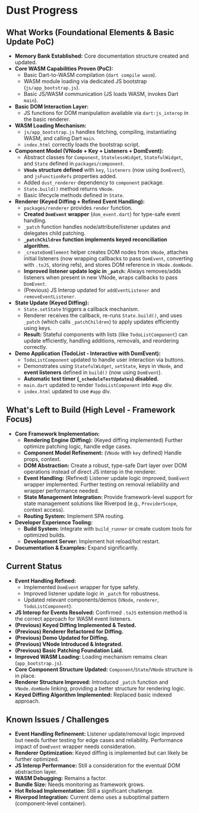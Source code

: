 # Dust Progress

## What Works (Foundational Elements & Basic Update PoC)

- **Memory Bank Established:** Core documentation structure created and updated.
- **Core WASM Capabilities Proven (PoC):**
  - Basic Dart-to-WASM compilation (`dart compile wasm`).
  - WASM module loading via dedicated JS bootstrap (`js/app_bootstrap.js`).
  - Basic JS/WASM communication (JS loads WASM, invokes Dart `main`).
- **Basic DOM Interaction Layer:**
  - JS functions for DOM manipulation available via `dart:js_interop` in the
    basic renderer.
- **WASM Loading Mechanism:**
  - `js/app_bootstrap.js` handles fetching, compiling, instantiating WASM, and
    calling Dart `main`.
  - `index.html` correctly loads the bootstrap script.
- **Component Model (VNode + Key + Listeners + DomEvent):**
  - Abstract classes for `Component`, `StatelessWidget`, `StatefulWidget`, and
    `State` defined in `packages/component`.
  - **`VNode` structure defined** with `key`, `listeners` (now using
    `DomEvent`), and `jsFunctionRefs` properties added.
  - Added `dust_renderer` dependency to `component` package.
  - `State.build()` method returns `VNode`.
  - Basic lifecycle methods defined in `State`.
- **Renderer (Keyed Diffing + Refined Event Handling):**
  - `packages/renderer` provides `render` function.
  - **Created `DomEvent` wrapper** (`dom_event.dart`) for type-safe event
    handling.
  - `_patch` function handles node/attribute/listener updates and delegates
    child patching.
  - **`_patchChildren` function implements keyed reconciliation algorithm.**
  - `_createDomElement` helper creates DOM nodes from `VNode`, attaches initial
    listeners (now wrapping callbacks to pass `DomEvent`, converting with
    `.toJS`, storing refs), and stores DOM reference in `VNode.domNode`.
  - **Improved listener update logic in `_patch`:** Always removes/adds
    listeners when present in new VNode, wraps callbacks to pass `DomEvent`.
  - (Previous) JS Interop updated for `addEventListener` and
    `removeEventListener`.
- **State Update (Keyed Diffing):**
  - `State.setState` triggers a callback mechanism.
  - Renderer receives the callback, re-runs `State.build()`, and uses `_patch`
    (which calls `_patchChildren`) to apply updates efficiently using keys.
  - **Result:** Stateful components with lists (like `TodoListComponent`) can
    update efficiently, handling additions, removals, and reordering correctly.
- **Demo Application (TodoList - Interactive with DomEvent):**
  - `TodoListComponent` updated to handle user interaction via buttons.
  - Demonstrates using `StatefulWidget`, `setState`, keys in `VNode`, and
    **event listeners** defined in `build()` (now using `DomEvent`).
  - **Automatic test timer (`_scheduleTestUpdates`) disabled.**
  - `main.dart` updated to render `TodoListComponent` into `#app` div.
  - `index.html` updated to use `#app` div.

## What's Left to Build (High Level - Framework Focus)

- **Core Framework Implementation:**
  - **Rendering Engine (Diffing):** (Keyed diffing implemented) Further optimize
    patching logic, handle edge cases.
  - **Component Model Refinement:** (`VNode` with `key` defined) Handle props,
    context.
  - **DOM Abstraction:** Create a robust, type-safe Dart layer over DOM
    operations instead of direct JS interop in the renderer.
  - **Event Handling:** (Refined) Listener update logic improved, `DomEvent`
    wrapper implemented. Further testing on removal reliability and wrapper
    performance needed.
  - **State Management Integration:** Provide framework-level support for state
    management solutions like Riverpod (e.g., `ProviderScope`, context access).
  - **Routing System:** Implement SPA routing.
- **Developer Experience Tooling:**
  - **Build System:** Integrate with `build_runner` or create custom tools for
    optimized builds.
  - **Development Server:** Implement hot reload/hot restart.
- **Documentation & Examples:** Expand significantly.

## Current Status

- **Event Handling Refined:**
  - Implemented `DomEvent` wrapper for type safety.
  - Improved listener update logic in `_patch` for robustness.
  - Updated relevant components/demos (`VNode`, `renderer`,
    `TodoListComponent`).
- **JS Interop for Events Resolved:** Confirmed `.toJS` extension method is the
  correct approach for WASM event listeners.
- **(Previous) Keyed Diffing Implemented & Tested.**
- **(Previous) Renderer Refactored for Diffing.**
- **(Previous) Demo Updated for Diffing.**
- **(Previous) VNode Introduced & Integrated.**
- **(Previous) Basic Patching Foundation Laid.**
- **Improved WASM Loading:** Loading mechanism remains clean
  (`app_bootstrap.js`).
- **Core Component Structure Updated:** `Component`/`State`/`VNode` structure is
  in place.
- **Renderer Structure Improved:** Introduced `_patch` function and
  `VNode.domNode` linking, providing a better structure for rendering logic.
- **Keyed Diffing Algorithm Implemented:** Replaced basic indexed approach.

## Known Issues / Challenges

- **Event Handling Refinement:** Listener update/removal logic improved but
  needs further testing for edge cases and reliability. Performance impact of
  `DomEvent` wrapper needs consideration.
- **Renderer Optimization:** Keyed diffing is implemented but can likely be
  further optimized.
- **JS Interop Performance:** Still a consideration for the eventual DOM
  abstraction layer.
- **WASM Debugging:** Remains a factor.
- **Bundle Size:** Needs monitoring as framework grows.
- **Hot Reload Implementation:** Still a significant challenge.
- **Riverpod Integration:** Current demo uses a suboptimal pattern
  (component-level container).
